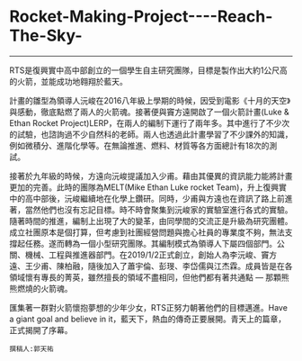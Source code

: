 # Rocket-Making-Project----Reach-The-Sky-
----------------------------------------------
  RTS是復興實中高中部創立的一個學生自主研究團隊，目標是製作出大約1公尺高的火箭，並能成功地翱翔於藍天。  
  
  計畫的雛型為領導人沅峻在2016八年級上學期的時候，因受到電影《十月的天空》與感動，徹底點燃了兩人的火箭魂。接著便與竇方遠開啟了一個火箭計畫(Luke & Ethan Rocket Project)LERP，在兩人的編制下運行了兩年多。其中進行了不少次的試驗，也諮詢過不少自然科的老師。兩人也透過此計畫學習了不少課外的知識，例如微積分、進階化學等。在無論推進、燃料、材質等各方面總計有18次的測試。  
  
  接著於九年級的時候，方遠向沅峻提議加入少甫。藉由其優異的資訊能力能將計畫更加的完善。此時的團隊為MELT(Mike Ethan Luke rocket Team)，升上復興實中的高中部後，沅峻繼續地在化學上鑽研。同時，少甫與方遠也在資訊了路上前進著，當然他們也沒有忘記目標。時不時會聚集到沅峻家的實驗室進行各式的實驗。  
  隨著時間的推進，編制上出現了大的變革，由同學間的交流正是升級為研究團體。成立社團原本是個打算，但考慮到社團經營問題與擔心社員的專業度不夠，無法支撐起任務。遂而轉為一個小型研究團隊。其編制模式為領導人下屬四個部門。公關、機械、工程與推進器部門。在2019/1/2正式創立，創始人為李沅峻、竇方遠、王少甫、陳柏融，隨後加入了蕭宇倫、彭琝、李岱儒與江杰霖。成員皆是在各領域懷有專長的菁英，雖然擅長的領域不盡相同，但他們都有著共通點 — 那顆熊熊燃燒的火箭魂。
  
  匯集著一群對火箭懷抱夢想的少年少女，RTS正努力朝著他們的目標邁進。Have a giant goal and believe in it，藍天下，熱血的傳奇正要展開。青天上的篇章，正式揭開了序幕。


    撰稿人:郭天祐
